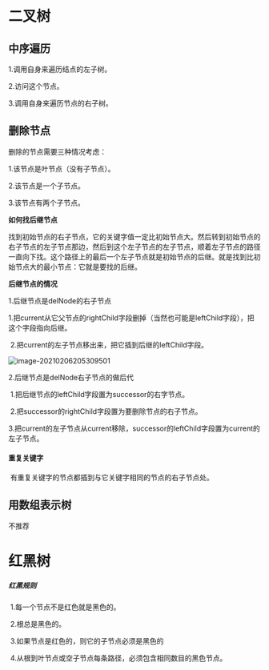# 二叉树

## 中序遍历

1.调用自身来遍历结点的左子树。

2.访问这个节点。

3.调用自身来遍历节点的右子树。

## 删除节点

删除的节点需要三种情况考虑：

1.该节点是叶节点（没有子节点）。

2.该节点是一个子节点。

3.该节点有两个子节点。

**如何找后继节点**

找到初始节点的右子节点，它的关键字值一定比初始节点大。然后转到初始节点的右子节点的左子节点那边，然后到这个左子节点的左子节点，顺着左子节点的路径一直向下找。这个路径上的最后一个左子节点就是初始节点的后继。就是找到比初始节点大的最小节点：它就是要找的后继。

**后继节点的情况**

1.后继节点是delNode的右子节点

​	1.把current从它父节点的rightChild字段删掉（当然也可能是leftChild字段），把这个字段指向后继。

​	2.把current的左子节点移出来，把它插到后继的leftChild字段。

![image-20210206205309501](C:\Users\20438\AppData\Roaming\Typora\typora-user-images\image-20210206205309501.png)

2.后继节点是delNode右子节点的做后代

​	1.把后继节点的leftChild字段置为successor的右字节点。

​	2.把successor的rightChild字段置为要删除节点的右子节点。

​	3.把current的左子节点从current移除，successor的leftChild字段置为current的左子节点。



#### 重复关键字

​	有重复关键字的节点都插到与它关键字相同的节点的右子节点处。

## 用数组表示树

不推荐

# 红黑树

##### 红黑规则

​	1.每一个节点不是红色就是黑色的。

​	2.根总是黑色的。

​	3.如果节点是红色的，则它的子节点必须是黑色的

​	4.从根到叶节点或空子节点每条路径，必须包含相同数目的黑色节点。



